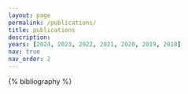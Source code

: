 ```yaml
---
layout: page
permalink: /publications/
title: publications
description:
years: [2024, 2023, 2022, 2021, 2020, 2019, 2018]
nav: true
nav_order: 2
---
```


<!-- _pages/publications.md -->
<div class="publications">

{% bibliography %}

</div>
